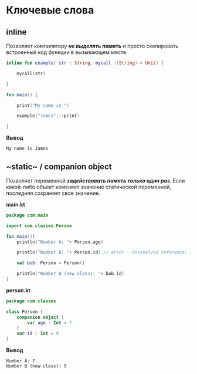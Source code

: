 
# Ключевые слова

## inline
Позволяет компилятору ***не выделять память*** и просто скопировать встроенный код функции в вызывающем месте.

```kotlin
inline fun example( str : String, mycall :(String)-> Unit) {

    mycall(str)

}

fun main() {

    print("My name is ")

    example("James",::print)

} 
```
**Вывод**
```
My name is James
```

##
##

## ~static~ / companion object
Позволяет переменной ***задействовать память только один раз***. Если какой-либо объект изменяет значение статической переменной, последняя сохраняет свое значение.

**main.kt**
```kotlin
package com.main

import com.classes.Person

fun main(){
    println("Number A: "+ Person.age)

    println("Number B: "+ Person.id) // error - Unresolved reference: id

    val bob: Person = Person()

    println("Number B (new class): "+ bob.id)
}
```
**person.kt**
```kotlin
package com.classes

class Person {
    companion object {
        var age : Int = 7
    }
    var id : Int = 9
}
```
**Вывод**
```
Number A: 7
Number B (new class): 9
```


##
##

